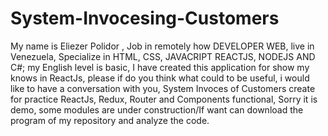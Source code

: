 # System-Invocesing-Customers
My name is Eliezer Polidor , Job in remotely how DEVELOPER WEB, live in Venezuela, Specialize in HTML, CSS, JAVACRIPT REACTJS, NODEJS AND C#; my English level is basic,
I have created this application for show my knows in ReactJs, please if  do you think what could to be useful, i would like to have a conversation with you,
System Invoces of Customers create for practice ReactJs, Redux, Router and Components functional,
Sorry it is demo, some modules are under construction/If want can download the program of my repository and analyze the code.
